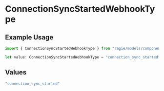 # ConnectionSyncStartedWebhookType

## Example Usage

```typescript
import { ConnectionSyncStartedWebhookType } from "ragie/models/components";

let value: ConnectionSyncStartedWebhookType = "connection_sync_started";
```

## Values

```typescript
"connection_sync_started"
```